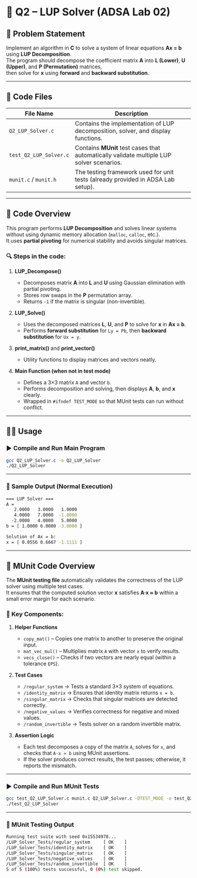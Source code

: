# 🧮 Q2 – LUP Solver (ADSA Lab 02)

## 📘 Problem Statement

Implement an algorithm in **C** to solve a system of linear equations **Ax = b** using **LUP Decomposition**.  
The program should decompose the coefficient matrix **A** into **L (Lower)**, **U (Upper)**, and **P (Permutation)** matrices,  
then solve for **x** using **forward** and **backward substitution**.

---

## 📂 Code Files

| File Name | Description |
|------------|-------------|
| `Q2_LUP_Solver.c` | Contains the implementation of LUP decomposition, solver, and display functions. |
| `test_Q2_LUP_Solver.c` | Contains **MUnit** test cases that automatically validate multiple LUP solver scenarios. |
| `munit.c` / `munit.h` | The testing framework used for unit tests (already provided in ADSA Lab setup). |

---

## 🧠 Code Overview

This program performs **LUP Decomposition** and solves linear systems without using dynamic memory allocation (`malloc`, `calloc`, etc.).  
It uses **partial pivoting** for numerical stability and avoids singular matrices.

### 🔍 Steps in the code:

1. **LUP_Decompose()**  
   - Decomposes matrix **A** into **L** and **U** using Gaussian elimination with partial pivoting.  
   - Stores row swaps in the **P** permutation array.  
   - Returns `-1` if the matrix is singular (non-invertible).

2. **LUP_Solve()**  
   - Uses the decomposed matrices **L**, **U**, and **P** to solve for **x** in **Ax = b**.  
   - Performs **forward substitution** for `Ly = Pb`, then **backward substitution** for `Ux = y`.

3. **print_matrix()** and **print_vector()**  
   - Utility functions to display matrices and vectors neatly.

4. **Main Function (when not in test mode)**  
   - Defines a 3×3 matrix `A` and vector `b`.  
   - Performs decomposition and solving, then displays **A**, **b**, and **x** clearly.  
   - Wrapped in `#ifndef TEST_MODE` so that MUnit tests can run without conflict.

---

## 🧑‍💻 Usage

### ▶️ Compile and Run Main Program

```bash
gcc Q2_LUP_Solver.c -o Q2_LUP_Solver
./Q2_LUP_Solver
```

---

### 🧾 Sample Output (Normal Execution)

```bash
=== LUP Solver ===
A =
   2.0000   3.0000   1.0000
   4.0000   7.0000  -1.0000
  -2.0000   4.0000   5.0000
b = [ 1.0000 6.0000 -3.0000 ]

Solution of Ax = b:
x = [ 0.0556 0.6667 -1.1111 ]
```

---

## 🧩 MUnit Code Overview

The **MUnit testing file** automatically validates the correctness of the LUP solver using multiple test cases.  
It ensures that the computed solution vector **x** satisfies **A·x ≈ b** within a small error margin for each scenario.

### 🧠 Key Components:

1. **Helper Functions**
   - `copy_mat()` – Copies one matrix to another to preserve the original input.
   - `mat_vec_mul()` – Multiplies matrix `A` with vector `x` to verify results.
   - `vecs_close()` – Checks if two vectors are nearly equal (within a tolerance `EPS`).

2. **Test Cases**
   - `/regular_system` → Tests a standard 3×3 system of equations.  
   - `/identity_matrix` → Ensures that identity matrix returns `x = b`.  
   - `/singular_matrix` → Checks that singular matrices are detected correctly.  
   - `/negative_values` → Verifies correctness for negative and mixed values.  
   - `/random_invertible` → Tests solver on a random invertible matrix.

3. **Assertion Logic**
   - Each test decomposes a copy of the matrix `A`, solves for `x`, and checks that `A·x ≈ b` using MUnit assertions.  
   - If the solver produces correct results, the test passes; otherwise, it reports the mismatch.

---

### ▶️ Compile and Run MUnit Tests

```bash
gcc test_Q2_LUP_Solver.c munit.c Q2_LUP_Solver.c -DTEST_MODE -o test_Q2_LUP_Solver
./test_Q2_LUP_Solver
```

---

### 🧪 MUnit Testing Output

```bash
Running test suite with seed 0x15534978...
/LUP_Solver_Tests/regular_system     [ OK    ]
/LUP_Solver_Tests/identity_matrix    [ OK    ]
/LUP_Solver_Tests/singular_matrix    [ OK    ]
/LUP_Solver_Tests/negative_values    [ OK    ]
/LUP_Solver_Tests/random_invertible  [ OK    ]
5 of 5 (100%) tests successful, 0 (0%) test skipped.
```
